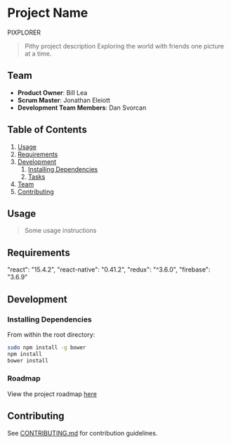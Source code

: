 # Project Name
PIXPLORER

> Pithy project description
Exploring the world with friends one picture at a time.

## Team

  - __Product Owner__: Bill Lea
  - __Scrum Master__: Jonathan Eleiott
  - __Development Team Members__: Dan Svorcan

## Table of Contents

1. [Usage](#Usage)
1. [Requirements](#requirements)
1. [Development](#development)
    1. [Installing Dependencies](#installing-dependencies)
    1. [Tasks](#tasks)
1. [Team](#team)
1. [Contributing](#contributing)

## Usage

> Some usage instructions

## Requirements
"react": "15.4.2",
"react-native": "0.41.2",
"redux": "^3.6.0",
"firebase": "3.6.9"

## Development

### Installing Dependencies

From within the root directory:

```sh
sudo npm install -g bower
npm install
bower install
```

### Roadmap

View the project roadmap [here](LINK_TO_PROJECT_ISSUES)


## Contributing

See [CONTRIBUTING.md](CONTRIBUTING.md) for contribution guidelines.
